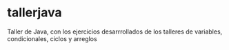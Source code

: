 # tallerjava
Taller de Java, con los ejercicios desarrrollados de los talleres de variables, condicionales, ciclos y arreglos

